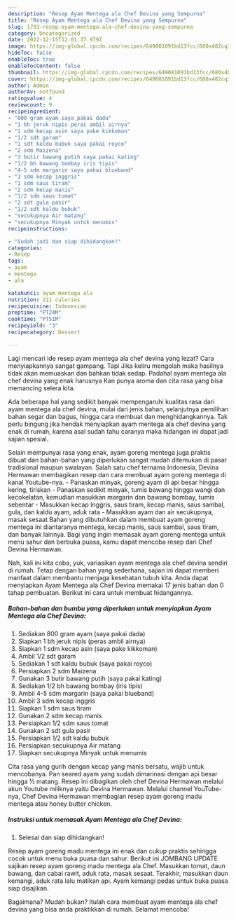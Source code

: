 ```yaml
---
description: "Resep Ayam Mentega ala Chef Devina yang Sempurna"
title: "Resep Ayam Mentega ala Chef Devina yang Sempurna"
slug: 1793-resep-ayam-mentega-ala-chef-devina-yang-sempurna
category: Uncategorized
date: 2022-12-15T12:01:37.979Z
image: https://img-global.cpcdn.com/recipes/649081091bd13fcc/680x482cq70/ayam-mentega-ala-chef-devina-foto-resep-utama.jpg
hideToc: false
enableToc: true
enableTocContent: false
thumbnail: https://img-global.cpcdn.com/recipes/649081091bd13fcc/680x482cq70/ayam-mentega-ala-chef-devina-foto-resep-utama.jpg
cover: https://img-global.cpcdn.com/recipes/649081091bd13fcc/680x482cq70/ayam-mentega-ala-chef-devina-foto-resep-utama.jpg
author: Admin
authorAv: notfound
ratingvalue: 4
reviewcount: 9
recipeingredient:
- "800 gram ayam saya pakai dada"
- "1 bh jeruk nipis peras ambil airnya"
- "1 sdm kecap asin saya pake kikkoman"
- "1/2 sdt garam"
- "1 sdt kaldu bubuk saya pakai royco"
- "2 sdm Maizena"
- "3 butir bawang putih saya pakai kating"
- "1/2 bh bawang bombay iris tipis"
- "4-5 sdm margarin saya pakai blueband"
- "3 sdm kecap inggris"
- "1 sdm saus tiram"
- "2 sdm kecap manis"
- "1/2 sdm saus tomat"
- "2 sdt gula pasir"
- "1/2 sdt kaldu bubuk"
- "secukupnya Air matang"
- "secukupnya Minyak untuk menumis"
recipeinstructions:

- "Sudah jadi dan siap dihidangkan!"
categories:
- Resep
tags:
- ayam
- mentega
- ala

katakunci: ayam mentega ala 
nutrition: 211 calories
recipecuisine: Indonesian
preptime: "PT24M"
cooktime: "PT51M"
recipeyield: "3"
recipecategory: Dessert

---
```



Lagi mencari ide resep ayam mentega ala chef devina yang lezat? Cara menyiapkannya sangat gampang. Tapi Jika keliru mengolah maka hasilnya tidak akan memuaskan dan bahkan tidak sedap. Padahal ayam mentega ala chef devina yang enak harusnya Kan punya aroma dan cita rasa yang bisa memancing selera kita.


Ada beberapa hal yang sedikit banyak mempengaruhi kualitas rasa dari ayam mentega ala chef devina, mulai dari jenis bahan, selanjutnya pemilihan bahan segar dan bagus, hingga cara membuat dan menghidangkannya. Tak perlu bingung jika hendak menyiapkan ayam mentega ala chef devina yang enak di rumah, karena asal sudah tahu caranya maka hidangan ini dapat jadi sajian spesial.

Selain mempunyai rasa yang enak, ayam goreng mentega juga praktis dibuat dan bahan-bahan yang diperlukan sangat mudah ditemukan di pasar tradisional maupun swalayan. Salah satu chef ternama Indonesia, Devina Hermawan membagikan resep dan cara membuat ayam goreng mentega di kanal Youtube-nya. - Panaskan minyak, goreng ayam di api besar hingga kering, tiriskan - Panaskan sedikit minyak, tumis bawang hingga wangi dan kecokelatan, kemudian masukkan margarin dan bawang bombay, tumis sebentar - Masukkan kecap Inggris, saus tiram, kecap manis, saus sambal, gula, dan kaldu ayam, aduk rata - Masukkan ayam dan air secukupnya, masak sesaat Bahan yang dibutuhkan dalam membuat ayam goreng mentega ini diantaranya mentega, kecap manis, saus sambal, saus tiram, dan banyak lainnya. Bagi yang ingin memasak ayam goreng mentega untuk menu sahur dan berbuka puasa, kamu dapat mencoba resep dari Chef Devina Hermawan.


Nah, kali ini kita coba, yuk, variasikan ayam mentega ala chef devina sendiri di rumah. Tetap dengan bahan yang sederhana, sajian ini dapat memberi manfaat dalam membantu menjaga kesehatan tubuh kita. Anda dapat menyiapkan Ayam Mentega ala Chef Devina memakai 17 jenis bahan dan 0 tahap pembuatan. Berikut ini cara untuk membuat hidangannya.

<!--inarticleads1-->

##### Bahan-bahan dan bumbu yang diperlukan untuk menyiapkan Ayam Mentega ala Chef Devina:

1. Sediakan 800 gram ayam (saya pakai dada)
1. Siapkan 1 bh jeruk nipis (peras ambil airnya)
1. Siapkan 1 sdm kecap asin (saya pake kikkoman)
1. Ambil 1/2 sdt garam
1. Sediakan 1 sdt kaldu bubuk (saya pakai royco)
1. Persiapkan 2 sdm Maizena
1. Gunakan 3 butir bawang putih (saya pakai kating)
1. Sediakan 1/2 bh bawang bombay (iris tipis)
1. Ambil 4-5 sdm margarin (saya pakai blueband)
1. Ambil 3 sdm kecap inggris
1. Siapkan 1 sdm saus tiram
1. Gunakan 2 sdm kecap manis
1. Persiapkan 1/2 sdm saus tomat
1. Gunakan 2 sdt gula pasir
1. Persiapkan 1/2 sdt kaldu bubuk
1. Persiapkan secukupnya Air matang
1. Siapkan secukupnya Minyak untuk menumis


Cita rasa yang gurih dengan kecap yang manis bersatu, wajib untuk mencobanya. Pan seared ayam yang sudah dimarinasi dengan api besar hingga ½ matang. Resep ini dibagikan oleh chef Devina Hermawan melalui akun Youtube miliknya yaitu Devina Hermawan. Melalui channel YouTube-nya, Chef Devina Hermawan membagian resep ayam goreng madu mentega atau honey butter chicken. 

<!--inarticleads2-->

##### Instruksi untuk memasak Ayam Mentega ala Chef Devina:


1. Selesai dan siap dihidangkan!

Resep ayam goreng madu mentega ini enak dan cukup praktis sehingga cocok untuk menu buka puasa dan sahur. Berikut ini JOMBANG UPDATE sajikan resep ayam goreng madu mentega ala Chef. Masukkan tomat, daun bawang, dan cabai rawit, aduk rata, masak sesaat. Terakhir, masukkan daun kemangi, aduk rata lalu matikan api. Ayam kemangi pedas untuk buka puasa siap disajikan. 

Bagaimana? Mudah bukan? Itulah cara membuat ayam mentega ala chef devina yang bisa anda praktikkan di rumah. Selamat mencoba!
